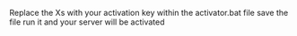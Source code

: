 Replace the Xs with your activation key within the activator.bat file save the file run it and your server will be activated